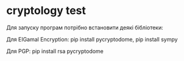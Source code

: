 # cryptology test
 
Для запуску програм потрібно встановити деякі бібліотеки:

Для EIGamal Encryption: pip install pycryptodome, pip install sympy

Для PGP: pip install rsa pycryptodome
